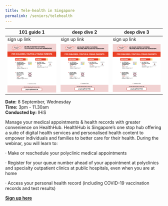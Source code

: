 ```yaml
---
title: Tele-health in Singapore
permalink: /seniors/telehealth
---
```

| 101 guide 1 | deep dive 2 | deep dive 3 |
| -------- | -------- | -------- |
| sign up link     | sign up link     | sign up link     |
|![Alt text for image on Isomer site](/images/CYYP%20-%20Jul.png)     |![Alt text for image on Isomer site](/images/CYYP%20-%20Jul.png)     | ![Alt text for image on Isomer site](/images/CYYP%20-%20Jul.png)  |

**Date:** 8 September, Wednesday
<br> **Time:** 3pm - 11.30am
<br> **Conducted by:** IHiS

Manage your medical appointments &amp; health records with greater convenience on HealthHub. HealthHub is Singapore’s one stop hub offering a suite of digital health services and personalised health content to empower individuals and families to better care for their health. During the webinar, you will learn to:

· Make or reschedule your polyclinic medical appointments
	
· Register for your queue number ahead of your appointment at polyclinics and specialty outpatient clinics at public hospitals, even when you are at home

· Access your personal health record (including COVID-19 vaccination records and test results)

[**Sign up here**](https://zoom.us/webinar/register/8816290935775/WN_r6Jgq_fOSN2_lkBnPx5umA)

